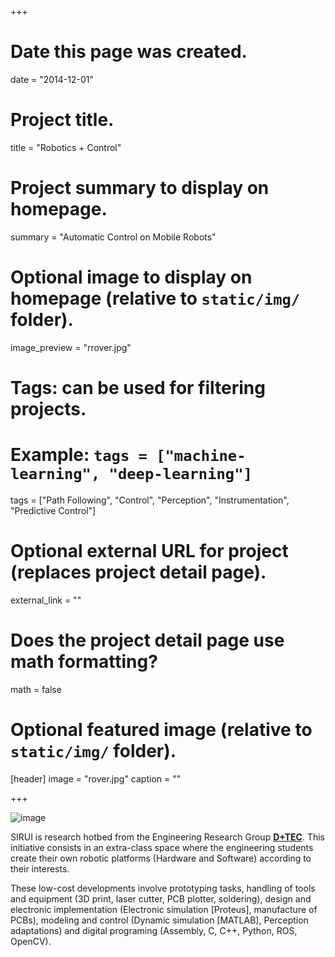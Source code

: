 +++
# Date this page was created.
date = "2014-12-01"

# Project title.
title = "Robotics + Control"

# Project summary to display on homepage.
summary = "Automatic Control on Mobile Robots"

# Optional image to display on homepage (relative to `static/img/` folder).
image_preview = "rrover.jpg"

# Tags: can be used for filtering projects.
# Example: `tags = ["machine-learning", "deep-learning"]`
tags = ["Path Following", "Control", "Perception", "Instrumentation", "Predictive Control"]

# Optional external URL for project (replaces project detail page).
external_link = ""
#


# Does the project detail page use math formatting?
math = false

# Optional featured image (relative to `static/img/` folder).
[header]
image = "rover.jpg"
caption = ""

+++

![image](http://i82.servimg.com/u/f82/14/32/70/24/genera17.jpg)

SIRUI is research hotbed from the Engineering Research Group **[D+TEC](https://investigaciones.unibague.edu.co/d-tec)**. This initiative consists in an extra-class space where the engineering students create their own robotic platforms (Hardware and Software) according to their interests.

These low-cost developments involve prototyping tasks, handling of tools and equipment (3D print, laser cutter, PCB plotter, soldering), design and electronic implementation (Electronic simulation [Proteus], manufacture of PCBs), modeling and control (Dynamic simulation [MATLAB], Perception adaptations) and digital programing (Assembly, C, C++, Python, ROS, OpenCV).
